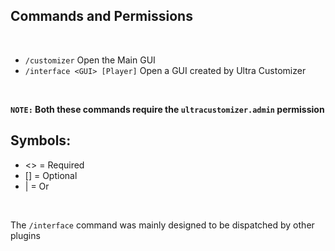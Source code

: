 ## Commands and Permissions
<br>

* `/customizer`
  Open the Main GUI
* `/interface <GUI> [Player]`
  Open a GUI created by Ultra Customizer
<br>

**`NOTE:` Both these commands require the `ultracustomizer.admin` permission**
<br>

## Symbols:
- <> = Required
- [] = Optional
- | = Or
<br>

The `/interface` command was mainly designed to be dispatched by other plugins
